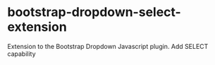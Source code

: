 bootstrap-dropdown-select-extension
===================================

Extension to the Bootstrap Dropdown Javascript plugin. Add SELECT capability
